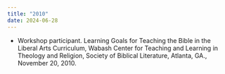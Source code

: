 ```yaml
---
title: "2010"
date: 2024-06-28
---
```

- Workshop participant. Learning Goals for Teaching the Bible in the Liberal Arts Curriculum, Wabash Center for Teaching and Learning in Theology and Religion, Society of Biblical Literature, Atlanta, GA., November 20, 2010.
